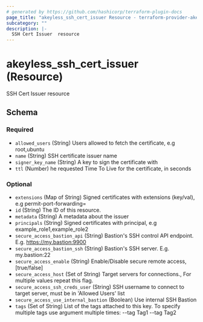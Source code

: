 ```yaml
---
# generated by https://github.com/hashicorp/terraform-plugin-docs
page_title: "akeyless_ssh_cert_issuer Resource - terraform-provider-akeyless"
subcategory: ""
description: |-
  SSH Cert Issuer  resource
---
```


# akeyless_ssh_cert_issuer (Resource)

SSH Cert Issuer  resource



<!-- schema generated by tfplugindocs -->
## Schema

### Required

- `allowed_users` (String) Users allowed to fetch the certificate, e.g root,ubuntu
- `name` (String) SSH certificate issuer name
- `signer_key_name` (String) A key to sign the certificate with
- `ttl` (Number) he requested Time To Live for the certificate, in seconds

### Optional

- `extensions` (Map of String) Signed certificates with extensions (key/val), e.g permit-port-forwarding=
- `id` (String) The ID of this resource.
- `metadata` (String) A metadata about the issuer
- `principals` (String) Signed certificates with principal, e.g example_role1,example_role2
- `secure_access_bastion_api` (String) Bastion's SSH control API endpoint. E.g. https://my.bastion:9900
- `secure_access_bastion_ssh` (String) Bastion's SSH server. E.g. my.bastion:22
- `secure_access_enable` (String) Enable/Disable secure remote access, [true/false]
- `secure_access_host` (Set of String) Target servers for connections., For multiple values repeat this flag.
- `secure_access_ssh_creds_user` (String) SSH username to connect to target server, must be in 'Allowed Users' list
- `secure_access_use_internal_bastion` (Boolean) Use internal SSH Bastion
- `tags` (Set of String) List of the tags attached to this key. To specify multiple tags use argument multiple times: --tag Tag1 --tag Tag2


